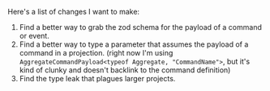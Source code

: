 Here's a list of changes I want to make:

1. Find a better way to grab the zod schema for the payload of a command or event.
2. Find a better way to type a parameter that assumes the payload of a command in a projection. (right now I'm using `AggregateCommandPayload<typeof Aggregate, "CommandName">`, but it's kind of clunky and doesn't backlink to the command definition)
3. Find the type leak that plagues larger projects.
